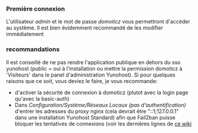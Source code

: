 ### Première connexion

L'utilisateur *admin* et le mot de passe *domoticz* vous permettront d'accéder au système. Il est bien évidemment recommandé de les modifier immédiatement

### recommandations

Il est conseillé de ne pas rendre l'application publique en dehors du sso yunohost (public = oui à l'installation ou mettre la permission domoticz à 'Visiteurs' dans le panel d'administration Yunohost). Si pour quelques raisons que ce soit, vous deviez le faire, je vous recommande:
 - d'activer la sécurité de connexion à domoticz (plutot avec la login page qu'avec la basic-auth)
 - Dans *Configuration/Système/Réseaux Locaux (pas d'authentification)* d'entrer les adresses du proxy nginx (cela devrait être "::1;127.0.0.1" dans une installation Yunohost Standard) afin que Fail2ban puisse bloquer les tentatives de connexions (voir les dernières lignes de [ce wiki](https://www.domoticz.com/wiki/WebServer_Proxy)